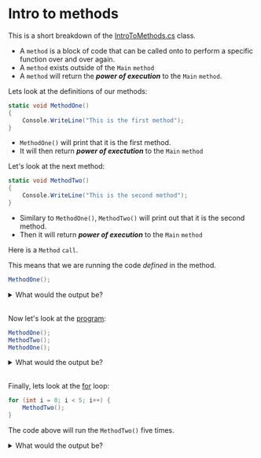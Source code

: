 # Intro to methods

This is a short breakdown of the [IntroToMethods.cs](https://github.com/fslcoding/Methods/blob/main/RevisionMaterial/IntroToMethods.cs) class.

+ A `method` is a block of code that can be called onto to perform a specific function over and over again.
+ A `method` exists outside of the `Main` `method` 
+ A `method` will return the **_power of execution_** to the `Main` `method`.

Lets look at the definitions of our methods:

```cs
static void MethodOne() 
{
    Console.WriteLine("This is the first method");
}
```

+ `MethodOne()` will print that it is the first method. 
+ It will then return **_power of exectution_** to the `Main` `method`

Let's look at the next method:

```cs
static void MethodTwo() 
{
    Console.WriteLine("This is the second method");
}
```

+ Similary to `MethodOne()`, `MethodTwo()` will print out that it is the second method.
+ Then it will return **_power of execution_** to the `Main` `method`


Here is a `Method` `call`.

This means that we are running the code _defined_ in the method.

```cs
MethodOne();
```

<details>
    <summary>
        What would the output be?
    </summary>

    This is the first method

</details>

<br>

Now let's look at the [program](https://github.com/fslcoding/Methods/blob/main/RevisionMaterial/IntroToMethods.cs):

```cs
MethodOne();
MethodTwo();
MethodOne();
```

<details>
    <summary>
        What would the output be?
    </summary>

    This is the first method
    This is the second method
    This is the first method

</details>

<br>

Finally, lets look at the [for](https://github.com/fslcoding/Loops) loop:

```cs
for (int i = 0; i < 5; i++) {
    MethodTwo();
}
```

The code above will run the `MethodTwo()` five times.

<details>
    <summary>
        What would the output be?
    </summary>

    This is the second method
    This is the second method
    This is the second method
    This is the second method
    This is the second method

</details>


